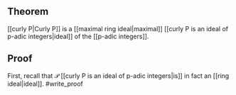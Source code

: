 ## Theorem
[[curly P|Curly P]] is a [[maximal ring ideal|maximal]] [[curly P is an ideal of p-adic integers|ideal]] of the [[p-adic integers]].
## Proof
First, recall that $\mathcal P$ [[curly P is an ideal of p-adic integers|is]] in fact an [[ring ideal|ideal]]. #write_proof 
